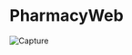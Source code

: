 # PharmacyWeb
![Capture](https://user-images.githubusercontent.com/75952553/130600666-1438ffda-da63-4556-82e4-bec57f168afe.PNG)
